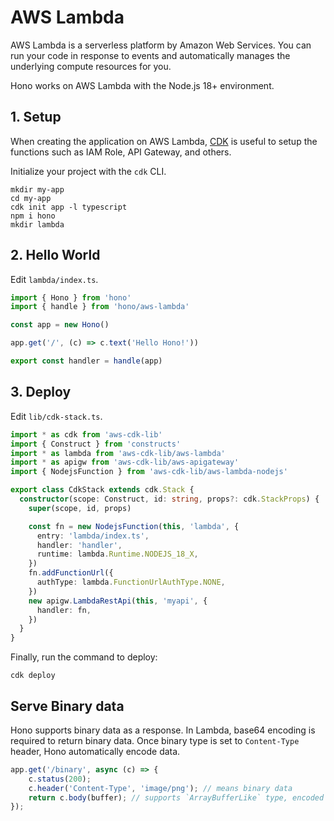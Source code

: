 # AWS Lambda

AWS Lambda is a serverless platform by Amazon Web Services.
You can run your code in response to events and automatically manages the underlying compute resources for you.

Hono works on AWS Lambda with the Node.js 18+ environment.

## 1. Setup

When creating the application on AWS Lambda,
[CDK](https://docs.aws.amazon.com/serverless-application-model/latest/developerguide/serverless-cdk.html)
is useful to setup the functions such as IAM Role, API Gateway, and others.

Initialize your project with the `cdk` CLI.

```
mkdir my-app
cd my-app
cdk init app -l typescript
npm i hono
mkdir lambda
```

## 2. Hello World

Edit `lambda/index.ts`.

```ts
import { Hono } from 'hono'
import { handle } from 'hono/aws-lambda'

const app = new Hono()

app.get('/', (c) => c.text('Hello Hono!'))

export const handler = handle(app)
```

## 3. Deploy

Edit `lib/cdk-stack.ts`.

```ts
import * as cdk from 'aws-cdk-lib'
import { Construct } from 'constructs'
import * as lambda from 'aws-cdk-lib/aws-lambda'
import * as apigw from 'aws-cdk-lib/aws-apigateway'
import { NodejsFunction } from 'aws-cdk-lib/aws-lambda-nodejs'

export class CdkStack extends cdk.Stack {
  constructor(scope: Construct, id: string, props?: cdk.StackProps) {
    super(scope, id, props)

    const fn = new NodejsFunction(this, 'lambda', {
      entry: 'lambda/index.ts',
      handler: 'handler',
      runtime: lambda.Runtime.NODEJS_18_X,
    })
    fn.addFunctionUrl({
      authType: lambda.FunctionUrlAuthType.NONE,
    })
    new apigw.LambdaRestApi(this, 'myapi', {
      handler: fn,
    })
  }
}
```

Finally, run the command to deploy:

```
cdk deploy
```

## Serve Binary data

Hono supports binary data as a response.
In Lambda, base64 encoding is required to return binary data.
Once binary type is set to `Content-Type` header, Hono automatically encode data.

```ts
app.get('/binary', async (c) => {
    c.status(200);
    c.header('Content-Type', 'image/png'); // means binary data
    return c.body(buffer); // supports `ArrayBufferLike` type, encoded to base64.
});
```
